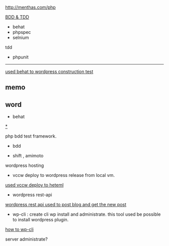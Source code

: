 http://menthas.com/php










[BDD & TDD ](http://www.slideshare.net/tchikuba/behatbdd)

- behat
- phpspec
- selnium

tdd 
- phpunit






-------------------------

[used behat to wordpress construction test](https://speakerdeck.com/miya0001/behatwoshi-tutewordpressfalsegou-cheng-wotesutosuru)

## memo


## word
- behat

[*](http://qiita.com/k-motoyan/items/869481d8386568c68bfd)

php bdd test framework.


- bdd

- shift , amimoto

wordpress hosting

- vccw
deploy to wordpress release from local vm.

[used vccw deploy to heteml](http://qiita.com/mapyo/items/58be41707b909cb71e8f)

- wordpress rest-api

[wordpress rest api used to post blog and get the new post](http://www.tam-tam.co.jp/tipsnote/cms/post10274.html)

- wp-cli : create cli wp install and administrate.
this tool used be possible to install wordpress plugin.

[how to wp-cli](http://qiita.com/IK12_info/items/4a9190119be2a0f347a0)

server administrate?


